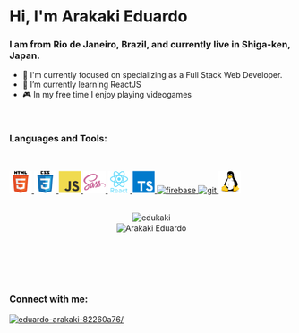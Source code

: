 <h1 align="left">Hi, I'm Arakaki Eduardo</h1>


<h3 align="left">I am from Rio de Janeiro, Brazil, and currently live in Shiga-ken, Japan.</h3>

- 🔭 I'm currently focused on specializing as a Full Stack Web Developer.
- 🌱  I’m currently learning ReactJS
- 🎮 In my free time I enjoy playing videogames

<br/>

<h3 align="left">Languages and Tools:</h3>

<br/>
<p align="left">
  <a href="https://www.w3.org/html/" target="_blank" rel="noreferrer"> <img src="https://raw.githubusercontent.com/devicons/devicon/master/icons/html5/html5-original-wordmark.svg" alt="html5" width="40" height="40"/> </a> 
  <a href="https://www.w3schools.com/css/" target="_blank" rel="noreferrer"> <img src="https://raw.githubusercontent.com/devicons/devicon/master/icons/css3/css3-original-wordmark.svg" alt="css3" width="40" height="40"/> </a> 
  <a href="https://developer.mozilla.org/en-US/docs/Web/JavaScript" target="_blank" rel="noreferrer"> <img src="https://raw.githubusercontent.com/devicons/devicon/master/icons/javascript/javascript-original.svg" alt="javascript" width="40" height="40"/> </a> 
    <a href="https://sass-lang.com" target="_blank" rel="noreferrer"> <img src="https://raw.githubusercontent.com/devicons/devicon/master/icons/sass/sass-original.svg" alt="sass" width="40" height="40"/> </a> 
    <a href="https://reactjs.org/" target="_blank" rel="noreferrer"> <img src="https://raw.githubusercontent.com/devicons/devicon/master/icons/react/react-original-wordmark.svg" alt="react" width="40" height="40"/> </a> 
  <a href="https://www.typescriptlang.org/" target="_blank" rel="noreferrer"> <img src="https://raw.githubusercontent.com/devicons/devicon/master/icons/typescript/typescript-original.svg" alt="typescript" width="40" height="40"/> </a> 
  <a href="https://firebase.google.com/" target="_blank" rel="noreferrer"> <img src="https://www.vectorlogo.zone/logos/firebase/firebase-icon.svg" alt="firebase" width="40" height="40"/> </a> 
  <a href="https://git-scm.com/" target="_blank" rel="noreferrer"> <img src="https://www.vectorlogo.zone/logos/git-scm/git-scm-icon.svg" alt="git" width="40" height="40"/> </a> 
    <a href="https://www.linux.org/" target="_blank" rel="noreferrer"> <img src="https://raw.githubusercontent.com/devicons/devicon/master/icons/linux/linux-original.svg" alt="linux" width="40" height="40"/> </a></p>

<br/>

 <div align="center">&nbsp;<img align='center' height="300px" src="https://github-readme-stats.vercel.app/api/top-langs?username=edukaki&show_icons=true&locale=en&layout=compact" alt="edukaki" /></div>

<div align="center">&nbsp;<img align="center" height="300px" src="https://streak-stats.demolab.com/?user=edukaki" alt="Arakaki Eduardo" /></div>

<br/>
<br/>
<br/>
<br/>
<br/>



<p><h3 align="left">Connect with me:</h3></p>

<p align="left">

  
<a href="https://linkedin.com/in/eduardo-arakaki-82260a76/" target="blank"><img align="center" src="https://raw.githubusercontent.com/rahuldkjain/github-profile-readme-generator/master/src/images/icons/Social/linked-in-alt.svg" alt="eduardo-arakaki-82260a76/" height="30" width="40" /></a>

</p>
